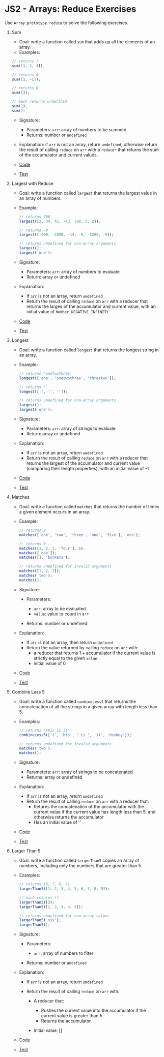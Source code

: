 # JS2 - Arrays: Reduce Exercises

Use `Array.prototype.reduce` to solve the following exercises.

1. Sum

   - Goal: write a function called `sum` that adds up all the elements of an array.
   - Examples:

   ```js
   // returns 7
   sum([1, 2, 4]);

   // returns 0
   sum([1, -1]);

   // returns 0
   sum([]);

   // each returns undefined
   sum(2);
   sum();
   ```

   - Signature:

     - Parameters: `arr`: array of numbers to be summed
     - Returns: number or `undefined`

   - Explanation: if `arr` is not an array, return `undefined`, otherwise return the result of calling `reduce` on `arr` with a `reducer` that returns the sum of the accumulator and current values.
   - [Code](sum.js)
   - [Test](sum.test.js)

2. Largest with Reduce

   - Goal: write a function called `largest` that returns the largest value in an array of numbers.
   - Example:

     ```js
     // returns 700
     largest([2, 34, 45, -43, 700, 3, 2]);

     // returns -8
     largest([-900, -2000, -14, -8, -1200, -9]);

     // returns undefined for non-array arguments
     largest();
     largest('one');
     ```

   - Signature:

     - Parameters: `arr`: array of numbers to evaluate
     - Return: array or undefined

   - Explanation:

     - If `arr` is not an array, return `undefined`
     - Return the result of calling `reduce` on `arr` with a reducer that returns the larges of the accumulator and current value, with an initial value of `Number.NEGATIVE_INFINITY`

   - [Code](largest.js)
   - [Test](largest.test.js)

3. Longest

   - Goal: write a function called `longest` that returns the longest string in an array.
   - Example:

     ```js
     // returns 'onetwothree'
     longest(['one', 'onetwothree', 'threetwo']);

     // returns ''
     longest(['', '', '']);

     // returns undefined for non-array arguments
     largest();
     largest('one');
     ```

   - Signature:

     - Parameters: `arr`: array of strings to evaluate
     - Return: array or undefined

   - Explanation:

     - If `arr` is not an array, return `undefined`
     - Return the result of calling `reduce` on `arr` with a reducer that returns the largest of the accumulator and current value (comparing their length properties), with an initial value of -1

   - [Code](longest.js)
   - [Test](longest.test.js)

4. Matches

   - Goal: write a function called `matches` that returns the number of times a given element occurs in an array.
   - Example:

     ```js
     // returns 2
     matches(['one', 'two', 'three', 'one', 'five'], 'one');

     // returns 0
     matches([1, 2, 3, 'four'], 6);
     matches(['one']);
     matches([], 'bonkers');

     // returns undefined for invalid arguments
     matches([1, 2, 3]);
     matches('two');
     matches();
     ```

   - Signature:

     - Parameters:

       - `arr`: array to be evaluated
       - `value`: value to count in `arr`

     - Returns: number or undefined

   - Explanation:

     - If `arr` is not an array, then return `undefined`
     - Return the value returned by calling `reduce` on `arr` with:
       - a reducer that returns 1 + accumulator if the current value is strictly equal to the given `value`
       - initial value of 0

   - [Code](matches.js)
   - [Test](matches.test.js)

5. Combine Less 5

   - Goal: write a function called `combineLess5` that returns the concatenation of all the strings in a given array with length less than 5.
   - Examples:

     ```js
     // returns 'this is it'
     combineLess5(['t', 'his', ' is ', 'it', 'donkey']);

     // returns undefined for invalid arguments
     matches('two');
     matches();
     ```

   - Signature:

     - Parameters: `arr`: array of strings to be concatenated
     - Returns: array or undefined

   - Explanation:

     - If `arr` is not an array, return `undefined`
     - Return the result of calling `reduce` on `arr` with a reducer that:
       - Returns the concatenation of the accumulator with the current value if the current value has length less than 5, and otherwise returns the accumulator
       - Has an initial value of ''

   - [Code](combine-less-5.js)
   - [Test](combine-less-5.test.js)

6. Larger Than 5

   - Goal: write a function called `largerThan5` copies an array of numbers, including only the numbers that are greater than 5.
   - Examples:

     ```js
     // returns [6, 7, 8, 9]
     largerThan5([1, 2, 3, 4, 5, 6, 7, 8, 9]);

     // each returns []
     largerThan5([]);
     largerThan5([1, 2, 3, 4, 5]);

     // returns undefined for non-array values
     largerThan5('six');
     largerThan5();
     ```

   - Signature:

     - Parameters:

       - `arr`: array of numbers to filter

     - Returns: number or `undefined`

   - Explanation:

     - If `arr` is not an array, return `undefined`
     - Return the result of calling `reduce` on `arr` with:

       - A reducer that:

         - Pushes the current value into the accumulator if the current value is greater than 5
         - Returns the accumulator

       - Initial value: []

   - [Code](larger-than-5.js)
   - [Test](larger-than-5.test.js)

